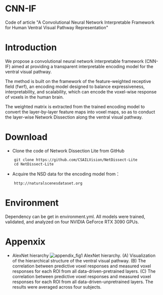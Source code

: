 # CNN-IF
Code of article "A Convolutional Neural Network Interpretable Framework for Human Ventral Visual Pathway Representation"
# Introduction
We propose a convolutional neural network interpretable framework (CNN-IF) aimed at providing a transparent interpretable encoding model for the ventral visual pathway.

The method is built on the framework of the feature-weighted receptive field (fwrf), an encoding model designed to balance expressiveness, interpretability, and scalability, which can encode the voxel-wise response of voxels in the human brain.

The weighted matrix is extracted from the trained encoding model to convert the layer-by-layer feature maps into voxel maps, so as to conduct the layer-wise Network Dissection along the ventral visual pathway.
# Download
* Clone the code of Network Dissection Lite from GitHub
```
    git clone https://github.com/CSAILVision/NetDissect-Lite
    cd NetDissect-Lite
```
* Acquire the NSD data for the encoding model from：
```
    http://naturalscenesdataset.org
```
# Environment
Dependency can be get in environment.yml. All models were trained, validated, and analyzed on four NVIDIA GeForce RTX 3090 GPUs.
# Appenxix
* AlexNet hierarchy
![appendix_fig1](https://github.com/BIT-YangLab/CNN-IF/assets/149853778/fe85e816-3a98-4998-bddc-e8ae0d6b48c3)
AlexNet hierarchy. (A) Visualization of the hierarchical structure of the ventral visual pathway. (B) The correlation between predictive voxel responses and measured voxel responses for each ROI from all data-driven-pretrained layers. (C) The correlation between predictive voxel responses and measured voxel responses for each ROI from all data-driven-unpretrained layers. The results were averaged across four subjects.


